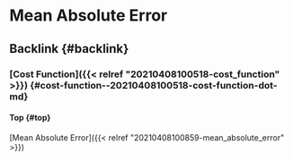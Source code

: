 # Mean Absolute Error


## Backlink {#backlink}


### [Cost Function]({{< relref "20210408100518-cost_function" >}}) {#cost-function--20210408100518-cost-function-dot-md}


#### Top {#top}

[Mean Absolute Error]({{< relref "20210408100859-mean_absolute_error" >}})
